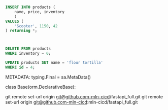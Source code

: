


```sql

INSERT INTO products (
	name, price, inventory
	)
VALUES (
	'Scooter', 1150, 42
) returning *;



DELETE FROM products
WHERE inventory = 0;

UPDATE products SET name = 'flour tortilla'
WHERE id = 4;
```



METADATA: typing.Final = sa.MetaData()


class Base(orm.DeclarativeBase):



git remote set-url origin git@github.com-mln-cicd/fastapi_full.git
git remote set-url origin git@github.com-mln-cicd:mln-cicd/fastapi_full.git
